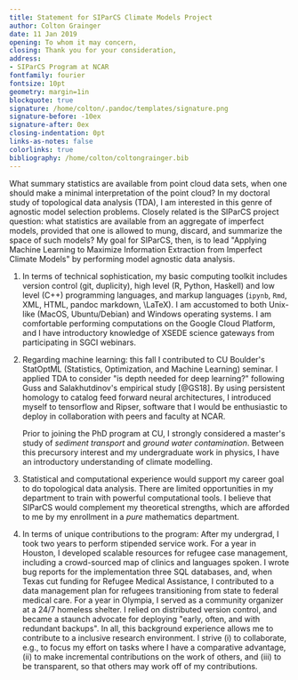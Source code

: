 ```yaml
--- 
title: Statement for SIParCS Climate Models Project
author: Colton Grainger 
date: 11 Jan 2019
opening: To whom it may concern, 
closing: Thank you for your consideration,
address:
- SIParCS Program at NCAR
fontfamily: fourier
fontsize: 10pt
geometry: margin=1in
blockquote: true
signature: /home/colton/.pandoc/templates/signature.png
signature-before: -10ex
signature-after: 0ex
closing-indentation: 0pt
links-as-notes: false
colorlinks: true
bibliography: /home/colton/coltongrainger.bib
---
```


What summary statistics are available from point cloud data sets, when one should make a minimal interpretation of the point cloud? In my doctoral study of topological data analysis (TDA), I am interested in this genre of agnostic model selection problems. Closely related is the SIParCS project question: what statistics are available from an aggregate of imperfect models, provided that one is allowed to mung, discard, and summarize the space of such models? My goal for SIParCS, then, is to lead "Applying Machine Learning to Maximize Information Extraction from Imperfect Climate Models" by performing model agnostic data analysis.

1. In terms of technical sophistication, my basic computing toolkit includes version control (git, duplicity), high level (R, Python, Haskell) and low level (C++) programming languages, and markup languages (`ipynb`, `Rmd`, XML, HTML, pandoc markdown, \LaTeX). I am accustomed to both Unix-like (MacOS, Ubuntu/Debian) and Windows operating systems. I am comfortable performing computations on the Google Cloud Platform, and I have introductory knowledge of XSEDE science gateways from participating in SGCI webinars.

2. Regarding machine learning: this fall I contributed to CU Boulder's StatOptML (Statistics, Optimization, and Machine Learning) seminar. I applied TDA to consider "is depth needed for deep learning?" following Guss and Salakhutdinov's empirical study [@GS18]. By using persistent homology to catalog feed forward neural architectures, I introduced myself to tensorflow and Ripser, software that I would be enthusiastic to deploy in collaboration with peers and faculty at NCAR. 

   Prior to joining the PhD program at CU, I strongly considered a master's study of *sediment transport* and *ground water contamination*. Between this precursory interest and my undergraduate work in physics, I have an introductory understanding of climate modelling.

3. Statistical and computational experience would support my career goal to do topological data analysis. There are limited opportunities in my department to train with powerful computational tools. I believe that SIParCS would complement my theoretical strengths, which are afforded to me by my enrollment in a *pure* mathematics department.

4. In terms of unique contributions to the program: After my undergrad, I took two years to perform stipended service work. For a year in Houston, I developed scalable resources for refugee case management, including a crowd-sourced map of clinics and languages spoken. I wrote bug reports for the implementation three SQL databases, and, when Texas cut funding for Refugee Medical Assistance, I contributed to a data management plan for refugees transitioning from state to federal medical care. For a year in Olympia, I served as a community organizer at a 24/7 homeless shelter. I relied on distributed version control, and became a staunch advocate for deploying "early, often, and with redundant backups". In all, this background experience allows me to contribute to a inclusive research environment. I strive (i) to collaborate, e.g., to focus my effort on tasks where I have a comparative advantage, (ii) to make incremental contributions on the work of others, and (iii) to be transparent, so that others may work off of my contributions.
